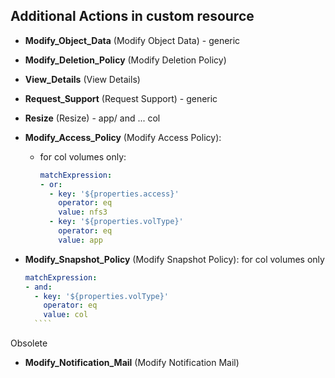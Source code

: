 ## Additional Actions in custom resource
* **Modify_Object_Data** (Modify Object Data) - generic
* **Modify_Deletion_Policy** (Modify Deletion Policy)
* **View_Details** (View Details)
* **Request_Support** (Request Support) - generic
* **Resize** (Resize) - app/ and ... col

* **Modify_Access_Policy** (Modify Access Policy):
  * for col volumes only:
      ````yaml
    matchExpression:
    - or:
        - key: '${properties.access}'
          operator: eq
          value: nfs3
        - key: '${properties.volType}'
          operator: eq
          value: app
      ````
* **Modify_Snapshot_Policy** (Modify Snapshot Policy): for col volumes only
    ````yaml
  matchExpression:
  - and:
      - key: '${properties.volType}'
        operator: eq
        value: col
      ````

Obsolete 
* **Modify_Notification_Mail** (Modify Notification Mail)
